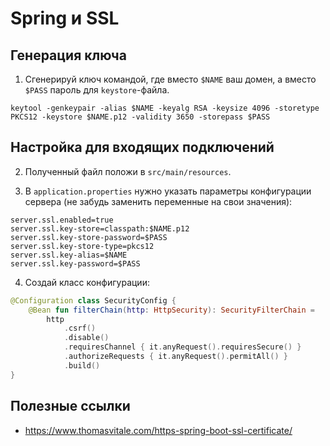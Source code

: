 # Spring и SSL

## Генерация ключа

1. Сгенерируй ключ командой, где вместо `$NAME` ваш домен, а вместо `$PASS` пароль для `keystore`-файла.
```shell
keytool -genkeypair -alias $NAME -keyalg RSA -keysize 4096 -storetype PKCS12 -keystore $NAME.p12 -validity 3650 -storepass $PASS
```

## Настройка для входящих подключений

2. Полученный файл положи в `src/main/resources`.

3. В `application.properties` нужно указать параметры конфигурации сервера (не забудь заменить переменные на свои значения):
```
server.ssl.enabled=true
server.ssl.key-store=classpath:$NAME.p12
server.ssl.key-store-password=$PASS
server.ssl.key-store-type=pkcs12
server.ssl.key-alias=$NAME
server.ssl.key-password=$PASS
```

4. Создай класс конфигурации:
```kotlin
@Configuration class SecurityConfig {
    @Bean fun filterChain(http: HttpSecurity): SecurityFilterChain =
        http
            .csrf()
            .disable()
            .requiresChannel { it.anyRequest().requiresSecure() }
            .authorizeRequests { it.anyRequest().permitAll() }
            .build()
}
```

## Полезные ссылки

- https://www.thomasvitale.com/https-spring-boot-ssl-certificate/

